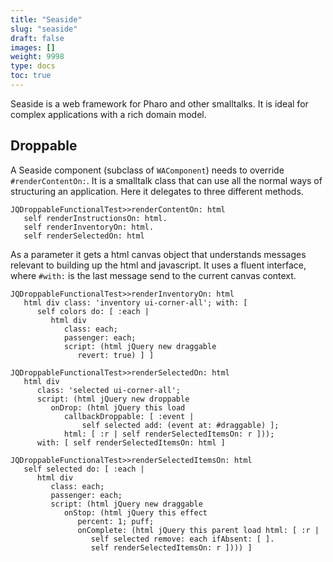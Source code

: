 ```yaml
---
title: "Seaside"
slug: "seaside"
draft: false
images: []
weight: 9998
type: docs
toc: true
---
```


Seaside is a web framework for Pharo and other smalltalks. It is ideal for complex applications with a rich domain model.

## Droppable
A Seaside component (subclass of `WAComponent`) needs to override `#renderContentOn:`. It is a smalltalk class that can use all the normal ways of structuring an application. Here it delegates to three different methods. 

    JQDroppableFunctionalTest>>renderContentOn: html
       self renderInstructionsOn: html.
       self renderInventoryOn: html.
       self renderSelectedOn: html

As a parameter it gets a html canvas object that understands messages relevant to building up the html and javascript. It uses a fluent interface, where `#with:` is the last message send to the current canvas context.


    JQDroppableFunctionalTest>>renderInventoryOn: html
       html div class: 'inventory ui-corner-all'; with: [ 
          self colors do: [ :each |
             html div
                class: each;
                passenger: each;
                script: (html jQuery new draggable
                   revert: true) ] ]

    JQDroppableFunctionalTest>>renderSelectedOn: html
       html div
          class: 'selected ui-corner-all'; 
          script: (html jQuery new droppable
             onDrop: (html jQuery this load
                callbackDroppable: [ :event | 
                    self selected add: (event at: #draggable) ];
                html: [ :r | self renderSelectedItemsOn: r ]));
          with: [ self renderSelectedItemsOn: html ]

    JQDroppableFunctionalTest>>renderSelectedItemsOn: html
       self selected do: [ :each |
          html div 
             class: each; 
             passenger: each;
             script: (html jQuery new draggable
                onStop: (html jQuery this effect 
                   percent: 1; puff; 
                   onComplete: (html jQuery this parent load html: [ :r | 
                      self selected remove: each ifAbsent: [ ].
                      self renderSelectedItemsOn: r ]))) ]

